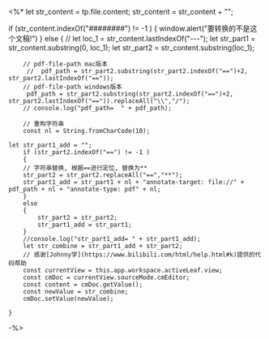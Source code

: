 <%*
let str_content = tp.file.content;
str_content = str_content + "";

if (str_content.indexOf("########") != -1 )
    {
        window.alert("要转换的不是这个文稿!")
    }
else
    {
        //
       let  loc_1 = str_content.lastIndexOf("---");
       let str_part1 = str_content.substring(0, loc_1);
       let  str_part2 = str_content.substring(loc_1);

        // pdf-file-path mac版本
         //  pdf_path = str_part2.substring(str_part2.indexOf("==")+2, str_part2.lastIndexOf("=="));
        // pdf-file-path windows版本
         pdf_path = str_part2.substring(str_part2.indexOf("==")+2, str_part2.lastIndexOf("==")).replaceAll("\\","/");      
        // console.log("pdf_path=  " + pdf_path);

        // 重构字符串
        const nl = String.fromCharCode(10);

	let str_part1_add = "";
        if (str_part2.indexOf("==") != -1 )
        {
        // 字符串替换, 根据==进行定位, 替换为**
        str_part2 = str_part2.replaceAll("==","**");
        str_part1_add = str_part1 + nl + "annotate-target: file://" + pdf_path + nl + "annotate-type: pdf" + nl;
        }
        else
        {
            str_part2 = str_part2;
            str_part1_add = str_part1;
        }       
        //console.log("str_part1_add= " + str_part1_add);
        let str_combine = str_part1_add + str_part2;           
        // 感谢[Johnny学](https://www.bilibili.com/html/help.html#k)提供的代码帮助
        const currentView = this.app.workspace.activeLeaf.view;
        const cmDoc = currentView.sourceMode.cmEditor;
        const content = cmDoc.getValue();
        const newValue = str_combine;
        cmDoc.setValue(newValue);

    }
-%>


